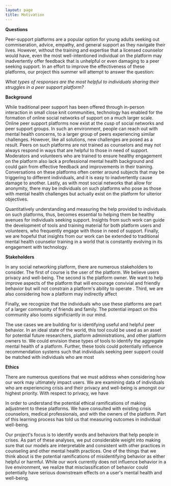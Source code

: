 ```yaml
---
layout: page
title: Motivation
---
```


**Questions**

Peer-support platforms are a popular option for young adults seeking out commiseration, advice, empathy, and general support as they navigate their lives. However, without the training and expertise that a licensed counselor would have, even the most well-intentioned individual on the platform may inadvertently offer feedback that is unhelpful or even damaging to a peer seeking support. In an effort to improve the effectiveness of these platforms, our project this summer will attempt to answer the question:

_What types of responses are the most helpful to individuals sharing their struggles in a peer support platform?_

**Background**

While traditional peer support has been offered through in-person interaction in small close knit communities, technology has enabled for the formation of online social networks of support on a much larger scale. Online peer support platforms now exist at the cusp of social networks and peer support groups. In such an environment, people can reach out with mental health concerns, to a larger group of peers experiencing similar challenges. However, like all solutions, new challenges are posed as a result. Peers on such platforms are not trained as counselors and may not always respond in ways that are helpful to those in need of support. Moderators and volunteers who are trained to ensure healthy engagement on the platform also lack a professional mental health background and could gain from effective feedback and improvements in their training. Conversations on these platforms often center around subjects that may be triggering to different individuals, and it is easy to inadvertently cause damage to another. Lastly, as with most social networks that allow for anonymity, there may be individuals on such platforms who pose as those with mental health challenges but actually exist on the platform for ulterior objectives.

Quantitatively understanding and measuring the help provided to individuals on such platforms, thus, becomes essential to helping them be healthy avenues for individuals seeking support. Insights from such work can guide the development of tools and training material for both platform users and volunteers, who frequently engage with those in need of support. Finally, we are hopeful that insights from our work can be extended to traditional mental health counselor training in a world that is constantly evolving in its engagement with technology.

**Stakeholders**

In any social networking platform, there are numerous stakeholders to consider. The first of course is the user of the platform. We believe users privacy and well-being. The second is the platform owner. We want to help improve aspects of the platform that will encourage convivial and friendly behavior but will not constrain a platform's ability to operate . 
Third, we are also considering how a platform may indirectly affect 

Finally, we recognize that the individuals who use these platforms are part of a larger community of friends and family. The potential impact on this community also looms significiantly in our mind.

The use  cases we are building for is identifying useful and helpful peer behavior. In an ideal state of the world, this tool  could be used as an asset for potential future researchers, platform administrations, and other platform owners to. We could envision these types of tools to identify the aggregate mental health of a platform. Further, these tools could potentially influence recommendation systems such that individuals seeking peer support could be matched with individuals who are most 

**Ethics**

There are numerous questions that we must address when considering how our work may ultimately impact users. We are examining data of individuals who are experiencing crisis and their privacy and well-being is amongst our highest priority. With respect to privacy, we have 

In order to understand the potential ethical ramifications of making adjustment to these platforms. We have consulted with existing crisis counselors, medical professionals, and with the owners of the platform. Part of this learning process  has told us that measuring  outcomes in individual well-being. 

Our project's focus is to identify words and behaviors that help people in crises. As part of these analyses, we put considerable weight into making sure that our models are interpretable and consistent with other practices in counseling and other mental health practices. One of the things that we think about is the potential ramifications of misidentifying behavior as either helpful or harmful. While our work currently does not influence behavior in a live environment, we realize that misclassification of behavior could potentially have serious downstream effects on a user's mental health and well-being. 
